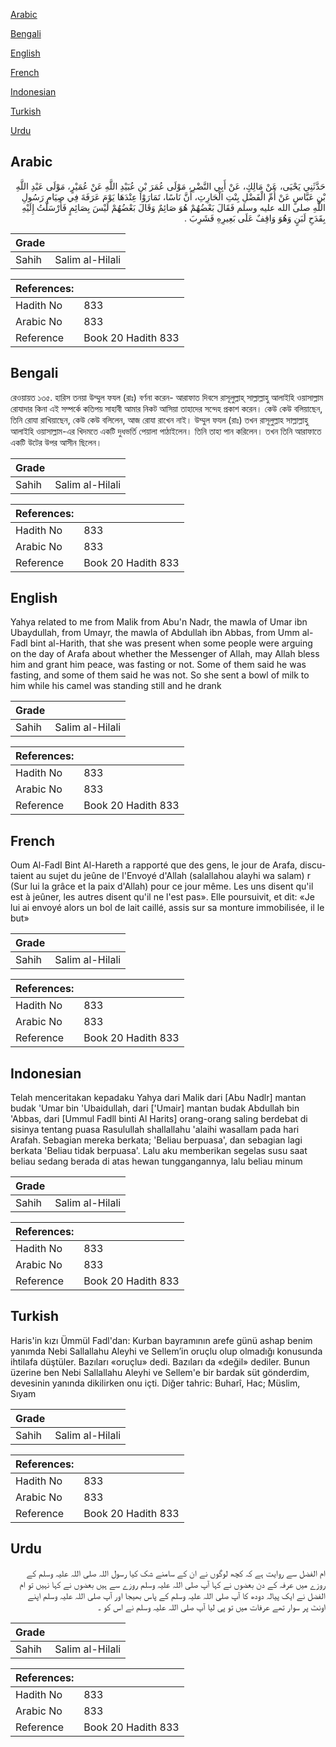 [Arabic](#arabic)

[Bengali](#bengali)

[English](#english)

[French](#french)

[Indonesian](#indonesian)

[Turkish](#turkish)

[Urdu](#urdu)

## Arabic


<div dir="rtl" lang="ar" style={{fontSize:'larger',backgroundColor:'#f8f9fa',padding:20}}>
حَدَّثَنِي يَحْيَى، عَنْ مَالِكٍ، عَنْ أَبِي النَّضْرِ، مَوْلَى عُمَرَ بْنِ عُبَيْدِ اللَّهِ عَنْ عُمَيْرٍ، مَوْلَى عَبْدِ اللَّهِ بْنِ عَبَّاسٍ عَنْ أُمِّ الْفَضْلِ بِنْتِ الْحَارِثِ، أَنَّ نَاسًا، تَمَارَوْا عِنْدَهَا يَوْمَ عَرَفَةَ فِي صِيَامِ رَسُولِ اللَّهِ صلى الله عليه وسلم فَقَالَ بَعْضُهُمْ هُوَ صَائِمٌ وَقَالَ بَعْضُهُمْ لَيْسَ بِصَائِمٍ فَأَرْسَلْتُ إِلَيْهِ بِقَدَحِ لَبَنٍ وَهُوَ وَاقِفٌ عَلَى بَعِيرِهِ فَشَرِبَ ‏.‏
</div>
<div style={{backgroundColor:'#f8f9fa',padding:20, marginBottom: 10}}><table> <thead> <tr> <th>Grade</th> <th></th> </tr> </thead> <tbody> <tr><td>Sahih</td><td>Salim al-Hilali</td></tr></tbody></table><table> <thead> <tr> <th>References:</th> <th></th> </tr> </thead> <tbody><tr><td>Hadith No</td><td>833</td></tr><tr><td>Arabic No</td><td>833</td></tr><tr><td>Reference</td><td>Book 20 Hadith 833</td></tr></tbody></table></div>

## Bengali


<div dir="ltr" lang="bn" style={{fontSize:'larger',backgroundColor:'#f8f9fa',padding:20}}>
রেওয়ায়ত ১৩৫. হারিস তনয়া উম্মুল ফযল (রাঃ) বর্ণনা করেন- আরাফাত দিবসে রাসূলুল্লাহ্ সাল্লাল্লাহু আলাইহি ওয়াসাল্লাম রোযাদার কিনা এই সম্পর্কে কতিপয় সাহাবী আমার নিকট আসিয়া তাহাদের সন্দেহ প্রকাশ করেন। কেউ কেউ বলিয়াছেন, তিনি রোযা রাখিয়াছেন, কেউ কেউ বলিলেন, আজ রোযা রাখেন নাই। উম্মুল ফযল (রাঃ) তখন রাসূলুল্লাহ সাল্লাল্লাহু আলাইহি ওয়াসাল্লাম-এর খিদমতে একটি দুধভর্তি পেয়ালা পাঠাইলেন। তিনি তাহা পান করিলেন। তখন তিনি আরাফাতে একটি উটের উপর আসীন ছিলেন।
</div>
<div style={{backgroundColor:'#f8f9fa',padding:20, marginBottom: 10}}><table> <thead> <tr> <th>Grade</th> <th></th> </tr> </thead> <tbody> <tr><td>Sahih</td><td>Salim al-Hilali</td></tr></tbody></table><table> <thead> <tr> <th>References:</th> <th></th> </tr> </thead> <tbody><tr><td>Hadith No</td><td>833</td></tr><tr><td>Arabic No</td><td>833</td></tr><tr><td>Reference</td><td>Book 20 Hadith 833</td></tr></tbody></table></div>

## English


<div dir="ltr" lang="en" style={{fontSize:'larger',backgroundColor:'#f8f9fa',padding:20}}>
Yahya related to me from Malik from Abu'n Nadr, the mawla of Umar ibn Ubaydullah, from Umayr, the mawla of Abdullah ibn Abbas, from Umm al-Fadl bint al-Harith, that she was present when some people were arguing on the day of Arafa about whether the Messenger of Allah, may Allah bless him and grant him peace, was fasting or not. Some of them said he was fasting, and some of them said he was not. So she sent a bowl of milk to him while his camel was standing still and he drank
</div>
<div style={{backgroundColor:'#f8f9fa',padding:20, marginBottom: 10}}><table> <thead> <tr> <th>Grade</th> <th></th> </tr> </thead> <tbody> <tr><td>Sahih</td><td>Salim al-Hilali</td></tr></tbody></table><table> <thead> <tr> <th>References:</th> <th></th> </tr> </thead> <tbody><tr><td>Hadith No</td><td>833</td></tr><tr><td>Arabic No</td><td>833</td></tr><tr><td>Reference</td><td>Book 20 Hadith 833</td></tr></tbody></table></div>

## French


<div dir="ltr" lang="fr" style={{fontSize:'larger',backgroundColor:'#f8f9fa',padding:20}}>
Oum Al-FadI Bint Al-Hareth a rapporté que des gens, le jour de Arafa, discutaient au sujet du jeûne de l'Envoyé d'Allah (salallahou alayhi wa salam) r (Sur lui la grâce et la paix d'Allah) pour ce jour même. Les uns disent qu'il est à jeûner, les autres disent qu'il ne l'est pas». Elle poursuivit, et dit: «Je lui ai envoyé alors un bol de lait caillé, assis sur sa monture immobilisée, il le but»
</div>
<div style={{backgroundColor:'#f8f9fa',padding:20, marginBottom: 10}}><table> <thead> <tr> <th>Grade</th> <th></th> </tr> </thead> <tbody> <tr><td>Sahih</td><td>Salim al-Hilali</td></tr></tbody></table><table> <thead> <tr> <th>References:</th> <th></th> </tr> </thead> <tbody><tr><td>Hadith No</td><td>833</td></tr><tr><td>Arabic No</td><td>833</td></tr><tr><td>Reference</td><td>Book 20 Hadith 833</td></tr></tbody></table></div>

## Indonesian


<div dir="ltr" lang="id" style={{fontSize:'larger',backgroundColor:'#f8f9fa',padding:20}}>
Telah menceritakan kepadaku Yahya dari Malik dari [Abu Nadlr] mantan budak 'Umar bin 'Ubaidullah, dari ['Umair] mantan budak Abdullah bin 'Abbas, dari [Ummul Fadll binti Al Harits] orang-orang saling berdebat di sisinya tentang puasa Rasulullah shallallahu 'alaihi wasallam pada hari Arafah. Sebagian mereka berkata; 'Beliau berpuasa', dan sebagian lagi berkata 'Beliau tidak berpuasa'. Lalu aku memberikan segelas susu saat beliau sedang berada di atas hewan tunggangannya, lalu beliau minum
</div>
<div style={{backgroundColor:'#f8f9fa',padding:20, marginBottom: 10}}><table> <thead> <tr> <th>Grade</th> <th></th> </tr> </thead> <tbody> <tr><td>Sahih</td><td>Salim al-Hilali</td></tr></tbody></table><table> <thead> <tr> <th>References:</th> <th></th> </tr> </thead> <tbody><tr><td>Hadith No</td><td>833</td></tr><tr><td>Arabic No</td><td>833</td></tr><tr><td>Reference</td><td>Book 20 Hadith 833</td></tr></tbody></table></div>

## Turkish


<div dir="ltr" lang="tr" style={{fontSize:'larger',backgroundColor:'#f8f9fa',padding:20}}>
Haris'in kızı Ümmül Fadl'dan: Kurban bayramının arefe günü ashap benim yanımda Nebi Sallallahu Aleyhi ve Sellem’in oruçlu olup olmadığı konusunda ihtilafa düştüler. Bazıları «oruçlu» dedi. Bazıları da «değil» dediler. Bunun üzerine ben Nebi Sallallahu Aleyhi ve Sellem'e bir bardak süt gönderdim, devesinin yanında dikilirken onu içti. Diğer tahric: Buharî, Hac; Müslim, Sıyam
</div>
<div style={{backgroundColor:'#f8f9fa',padding:20, marginBottom: 10}}><table> <thead> <tr> <th>Grade</th> <th></th> </tr> </thead> <tbody> <tr><td>Sahih</td><td>Salim al-Hilali</td></tr></tbody></table><table> <thead> <tr> <th>References:</th> <th></th> </tr> </thead> <tbody><tr><td>Hadith No</td><td>833</td></tr><tr><td>Arabic No</td><td>833</td></tr><tr><td>Reference</td><td>Book 20 Hadith 833</td></tr></tbody></table></div>

## Urdu


<div dir="rtl" lang="ur" style={{fontSize:'larger',backgroundColor:'#f8f9fa',padding:20}}>
ام الفضل سے روایت ہے کہ کچھ لوگوں نے ان کے سامنے شک کیا رسول اللہ صلی اللہ علیہ وسلم کے روزے میں عرفہ کے دن بعضوں نے کہا آپ صلی اللہ علیہ وسلم روزے سے ہیں بعضوں نے کہا نہیں تو ام الفضل نے ایک پیالہ دودھ کا آپ صلی اللہ علیہ وسلم کے پاس بھیجا اور آپ صلی اللہ علیہ وسلم اپنے اونٹ پر سوار تھے عرفات میں تو پی لیا آپ صلی اللہ علیہ وسلم نے اس کو ۔
</div>
<div style={{backgroundColor:'#f8f9fa',padding:20, marginBottom: 10}}><table> <thead> <tr> <th>Grade</th> <th></th> </tr> </thead> <tbody> <tr><td>Sahih</td><td>Salim al-Hilali</td></tr></tbody></table><table> <thead> <tr> <th>References:</th> <th></th> </tr> </thead> <tbody><tr><td>Hadith No</td><td>833</td></tr><tr><td>Arabic No</td><td>833</td></tr><tr><td>Reference</td><td>Book 20 Hadith 833</td></tr></tbody></table></div>